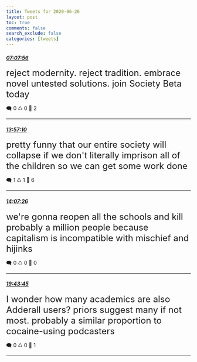 ```yaml
---
title: Tweets for 2020-06-26
layout: post
toc: true
comments: false
search_exclude: false
categories: [tweets]
---
```



#### <a href = "https://twitter.com/deepfates/status/1276502457661689857">*07:07:56*</a>

<font size="5">reject modernity. reject tradition.  embrace novel untested solutions. join Society Beta today</font>



🗨️ 0 ♺ 0 🤍  2   

---
    
#### <a href = "https://twitter.com/deepfates/status/1276605441749860352">*13:57:10*</a>

<font size="5">pretty funny that our entire society will collapse if we don't literally imprison all of the children so we can get some work done</font>



🗨️ 1 ♺ 1 🤍  6   

---
    
#### <a href = "https://twitter.com/deepfates/status/1276608026560983040">*14:07:26*</a>

<font size="5">we're gonna reopen all the schools and kill probably a million people because capitalism is incompatible with mischief and hijinks</font>



🗨️ 0 ♺ 0 🤍  0   

---
    
#### <a href = "https://twitter.com/deepfates/status/1276692663350124544">*19:43:45*</a>

<font size="5">I wonder how many academics are also Adderall users?   priors suggest many if not most. probably a similar proportion to cocaine-using podcasters</font>



🗨️ 0 ♺ 0 🤍  1   

---
    
            

